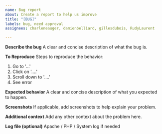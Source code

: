 ```yaml
---
name: Bug report
about: Create a report to help us improve
title: "[BUG]"
labels: bug, need approval
assignees: charleneauger, damienbelliard, gillesdubois, RudyLaurent

---
```


**Describe the bug**
A clear and concise description of what the bug is.

**To Reproduce**
Steps to reproduce the behavior:
1. Go to '...'
2. Click on '....'
3. Scroll down to '....'
4. See error

**Expected behavior**
A clear and concise description of what you expected to happen.

**Screenshots**
If applicable, add screenshots to help explain your problem.

**Additional context**
Add any other context about the problem here.

**Log file (optional)**
Apache / PHP / System log if needed
